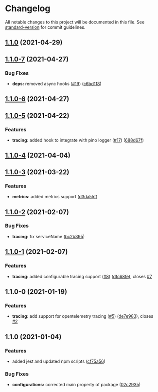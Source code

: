 # Changelog

All notable changes to this project will be documented in this file. See [standard-version](https://github.com/conventional-changelog/standard-version) for commit guidelines.

## [1.1.0](https://github.com/MapColonies/telemetry/compare/v1.1.0-7...v1.1.0) (2021-04-29)

## [1.1.0-7](https://github.com/MapColonies/telemetry/compare/v1.1.0-6...v1.1.0-7) (2021-04-27)


### Bug Fixes

* **deps:** removed async hooks ([#19](https://github.com/MapColonies/telemetry/issues/19)) ([c6bd118](https://github.com/MapColonies/telemetry/commit/c6bd118f1cd85059c3dcef02d7c36aaca8d91a15))

## [1.1.0-6](https://github.com/MapColonies/telemetry/compare/v1.1.0-5...v1.1.0-6) (2021-04-27)

## [1.1.0-5](https://github.com/MapColonies/telemetry/compare/v1.1.0-4...v1.1.0-5) (2021-04-22)


### Features

* **tracing:** added hook to integrate with pino logger ([#17](https://github.com/MapColonies/telemetry/issues/17)) ([688d67f](https://github.com/MapColonies/telemetry/commit/688d67f299c9327726a9603c11cd55d33af44cdc))

## [1.1.0-4](https://github.com/MapColonies/telemetry/compare/v1.1.0-3...v1.1.0-4) (2021-04-04)

## [1.1.0-3](https://github.com/MapColonies/telemetry/compare/v1.1.0-2...v1.1.0-3) (2021-03-22)


### Features

* **metrics:** added metrics support ([d3da55f](https://github.com/MapColonies/telemetry/commit/d3da55fd3390ab072f006667bf86909a2b808d56))

## [1.1.0-2](https://github.com/MapColonies/telemetry/compare/v1.1.0-1...v1.1.0-2) (2021-02-07)


### Bug Fixes

* **tracing:** fix serviceName ([bc2b395](https://github.com/MapColonies/telemetry/commit/bc2b39523740d9a6e8cae31ea75a6075f7939b87))

## [1.1.0-1](https://github.com/MapColonies/telemetry/compare/v1.1.0-0...v1.1.0-1) (2021-02-07)


### Features

* **tracing:** added configurable tracing support ([#8](https://github.com/MapColonies/telemetry/issues/8)) ([dfc68fe](https://github.com/MapColonies/telemetry/commit/dfc68fea3718f4094e976b6c96c01a10f33cb718)), closes [#7](https://github.com/MapColonies/telemetry/issues/7)

## 1.1.0-0 (2021-01-19)


### Features

* **tracing:** add support for opentelemetry tracing ([#5](https://github.com/MapColonies/telemetry/issues/5)) ([de7e983](https://github.com/MapColonies/telemetry/commit/de7e983b6caa98520bd989d1d0705e7e8cc70edb)), closes [#2](https://github.com/MapColonies/telemetry/issues/2)

## 1.1.0 (2021-01-04)


### Features

* added jest and updated npm scripts ([cf75a56](https://github.com/MapColonies/ts-npm-package-boilerplate/commit/cf75a567f51824081771739d772384f1d7d7ef98))


### Bug Fixes

* **configurations:** corrected main property of package ([02c2935](https://github.com/MapColonies/ts-npm-package-boilerplate/commit/02c293510df9c5f5b626113a742788255322058c))
